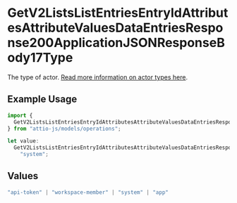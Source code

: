 # GetV2ListsListEntriesEntryIdAttributesAttributeValuesDataEntriesResponse200ApplicationJSONResponseBody17Type

The type of actor. [Read more information on actor types here](/docs/actors).

## Example Usage

```typescript
import {
  GetV2ListsListEntriesEntryIdAttributesAttributeValuesDataEntriesResponse200ApplicationJSONResponseBody17Type,
} from "attio-js/models/operations";

let value:
  GetV2ListsListEntriesEntryIdAttributesAttributeValuesDataEntriesResponse200ApplicationJSONResponseBody17Type =
    "system";
```

## Values

```typescript
"api-token" | "workspace-member" | "system" | "app"
```
